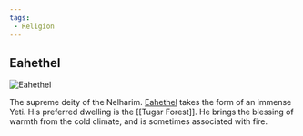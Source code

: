 ```yaml
---
tags:
 - Religion
---
```


## Eahethel

![Eahethel](eahethel.png)

The supreme deity of the Nelharim. [Eahethel](Eahethel) takes the form of an immense Yeti. His preferred dwelling is the [[Tugar Forest]]. He brings the blessing of warmth from the cold climate, and is sometimes associated with fire.